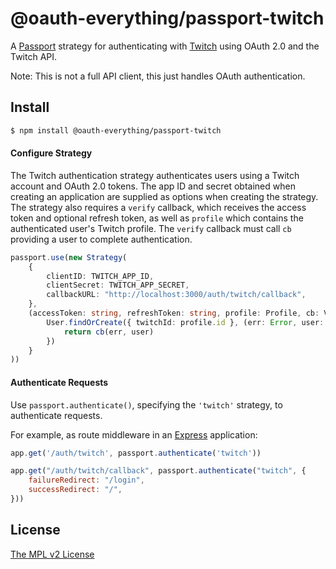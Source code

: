 @oauth-everything/passport-twitch
=================================

A [Passport](http://passportjs.org/) strategy for authenticating with
[Twitch](https://www.twitch.tv/) using OAuth 2.0 and the Twitch API.

Note: This is not a full API client, this just handles OAuth authentication.

## Install

```bash
$ npm install @oauth-everything/passport-twitch
```

#### Configure Strategy

The Twitch authentication strategy authenticates users using a Twitch
account and OAuth 2.0 tokens.  The app ID and secret obtained when creating an
application are supplied as options when creating the strategy.  The strategy
also requires a `verify` callback, which receives the access token and optional
refresh token, as well as `profile` which contains the authenticated user's
Twitch profile.  The `verify` callback must call `cb` providing a user to
complete authentication.

```ts
passport.use(new Strategy(
    {
        clientID: TWITCH_APP_ID,
        clientSecret: TWITCH_APP_SECRET,
        callbackURL: "http://localhost:3000/auth/twitch/callback",
    },
    (accessToken: string, refreshToken: string, profile: Profile, cb: VerifyCallback<User>) => {
        User.findOrCreate({ twitchId: profile.id }, (err: Error, user: User) => {
            return cb(err, user)
        })
    }
))
```

#### Authenticate Requests

Use `passport.authenticate()`, specifying the `'twitch'` strategy, to
authenticate requests.

For example, as route middleware in an [Express](https://expressjs.com/)
application:

```javascript
app.get('/auth/twitch', passport.authenticate('twitch'))

app.get("/auth/twitch/callback", passport.authenticate("twitch", {
    failureRedirect: "/login",
    successRedirect: "/",
}))
```

## License

[The MPL v2 License](https://opensource.org/licenses/MPL-2.0)
